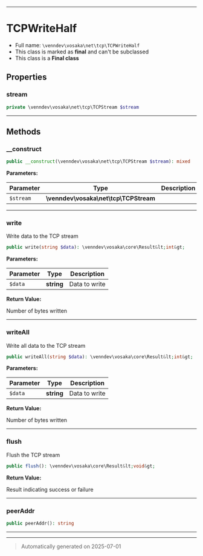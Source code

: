 ***

# TCPWriteHalf





* Full name: `\venndev\vosaka\net\tcp\TCPWriteHalf`
* This class is marked as **final** and can't be subclassed
* This class is a **Final class**



## Properties


### stream



```php
private \venndev\vosaka\net\tcp\TCPStream $stream
```






***

## Methods


### __construct



```php
public __construct(\venndev\vosaka\net\tcp\TCPStream $stream): mixed
```








**Parameters:**

| Parameter | Type | Description |
|-----------|------|-------------|
| `$stream` | **\venndev\vosaka\net\tcp\TCPStream** |  |





***

### write

Write data to the TCP stream

```php
public write(string $data): \venndev\vosaka\core\Result&lt;int&gt;
```








**Parameters:**

| Parameter | Type | Description |
|-----------|------|-------------|
| `$data` | **string** | Data to write |


**Return Value:**

Number of bytes written




***

### writeAll

Write all data to the TCP stream

```php
public writeAll(string $data): \venndev\vosaka\core\Result&lt;int&gt;
```








**Parameters:**

| Parameter | Type | Description |
|-----------|------|-------------|
| `$data` | **string** | Data to write |


**Return Value:**

Number of bytes written




***

### flush

Flush the TCP stream

```php
public flush(): \venndev\vosaka\core\Result&lt;void&gt;
```









**Return Value:**

Result indicating success or failure




***

### peerAddr



```php
public peerAddr(): string
```












***


***
> Automatically generated on 2025-07-01
